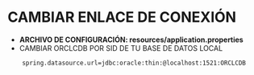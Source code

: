 # CAMBIAR ENLACE DE CONEXIÓN
 - **ARCHIVO DE CONFIGURACIÓN: resources/application.properties**
 - CAMBIAR ORCLCDB POR SID DE TU BASE DE DATOS LOCAL

```
    spring.datasource.url=jdbc:oracle:thin:@localhost:1521:ORCLCDB
```
 